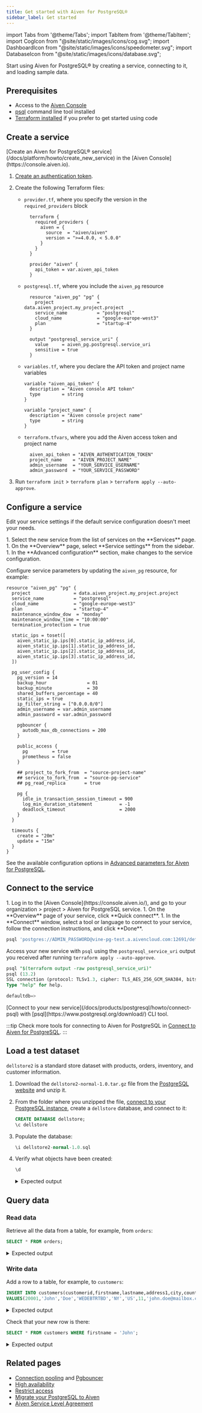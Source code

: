 ```yaml
---
title: Get started with Aiven for PostgreSQL®
sidebar_label: Get started
---
```


import Tabs from '@theme/Tabs';
import TabItem from '@theme/TabItem';
import CogIcon from "@site/static/images/icons/cog.svg";
import DashboardIcon from "@site/static/images/icons/speedometer.svg";
import DatabaseIcon from "@site/static/images/icons/database.svg";

Start using Aiven for PostgreSQL® by creating a service, connecting to it, and loading sample data.

## Prerequisites

- Access to the [Aiven Console](https://console.aiven.io)
- [psql](https://www.postgresql.org/download/) command line tool installed
- [Terraform installed](https://developer.hashicorp.com/terraform/install) if you prefer
  to get started using code

## Create a service

<Tabs groupId="group1">
<TabItem value="1" label="Console" default>
[Create an Aiven for PostgreSQL® service](/docs/platform/howto/create_new_service)  in the
[Aiven Console](https://console.aiven.io).
</TabItem>
<TabItem value="2" label="Terraform">

1. [Create an authentication token](/docs/platform/howto/create_authentication_token).
1. Create the following Terraform files:

   - ``provider.tf``, where you specify the version in the ``required_providers`` block

      ```hcl
        terraform {
          required_providers {
            aiven = {
              source  = "aiven/aiven"
              version = ">=4.0.0, < 5.0.0"
            }
          }
        }

        provider "aiven" {
          api_token = var.aiven_api_token
        }
      ```

   - ``postgresql.tf``, where you include the ``aiven_pg`` resource

      ```hcl
        resource "aiven_pg" "pg" {
          project                = data.aiven_project.my_project.project
          service_name           = "postgresql"
          cloud_name             = "google-europe-west3"
          plan                   = "startup-4"
        }

        output "postgresql_service_uri" {
          value     = aiven_pg.postgresql.service_uri
          sensitive = true
        }
      ```

   - ``variables.tf``, where you declare the API token and project name variables

      ```hcl
      variable "aiven_api_token" {
        description = "Aiven console API token"
        type        = string
      }

      variable "project_name" {
        description = "Aiven console project name"
        type        = string
      }
      ```

   - ``terraform.tfvars``, where you add the Aiven access token and project name

      ```hcl
        aiven_api_token = "AIVEN_AUTHENTICATION_TOKEN"
        project_name    = "AIVEN_PROJECT_NAME"
        admin_username  = "YOUR_SERVICE_USERNAME"
        admin_password  = "YOUR_SERVICE_PASSWORD"
      ```

1. Run ``terraform init`` > ``terraform plan`` > ``terraform apply --auto-approve``.

</TabItem>
</Tabs>

## Configure a service

Edit your service settings if the default service configuration doesn't meet your needs.

<Tabs groupId="group1">
<TabItem value="1" label="Console" default>
1. Select the new service from the list of services on
   the <DatabaseIcon className="icon"/> **Services** page.
1. On the <DashboardIcon className="icon"/> **Overview** page, select <CogIcon className="icon"/>
   **Service settings** from the sidebar.
1. In the **Advanced configuration** section, make changes to the service
configuration.
</TabItem>
<TabItem value="2" label="Terraform">

Configure service parameters by updating the ``aiven_pg`` resource, for example:

```hcl
resource "aiven_pg" "pg" {
  project                = data.aiven_project.my_project.project
  service_name           = "postgresql"
  cloud_name             = "google-europe-west3"
  plan                   = "startup-4"
  maintenance_window_dow  = "monday"
  maintenance_window_time = "10:00:00"
  termination_protection = true

  static_ips = toset([
    aiven_static_ip.ips[0].static_ip_address_id,
    aiven_static_ip.ips[1].static_ip_address_id,
    aiven_static_ip.ips[2].static_ip_address_id,
    aiven_static_ip.ips[3].static_ip_address_id,
  ])

  pg_user_config {
    pg_version = 14
    backup_hour               = 01
    backup_minute             = 30
    shared_buffers_percentage = 40
    static_ips = true
    ip_filter_string = ["0.0.0.0/0"]
    admin_username = var.admin_username
    admin_password = var.admin_password

    pgbouncer {
      autodb_max_db_connections = 200
    }

    public_access {
      pg         = true
      prometheus = false
    }

    ## project_to_fork_from  = "source-project-name"
    ## service_to_fork_from  = "source-pg-service"
    ## pg_read_replica       = true

    pg {
      idle_in_transaction_session_timeout = 900
      log_min_duration_statement          = -1
      deadlock_timeout                    = 2000
    }
  }

  timeouts {
    create = "20m"
    update = "15m"
  }
}
```

</TabItem>
</Tabs>

See the available configuration options in
[Advanced parameters for Aiven for PostgreSQL](/docs/products/postgresql/reference/advanced-params).

## Connect to the service

<Tabs groupId="group1">
<TabItem value="1" label="Console" default>
1. Log in to the [Aiven Console](https://console.aiven.io/), and go to your
   organization > project > Aiven for PostgreSQL service.
1. On the <DashboardIcon className="icon"/> **Overview** page of your service, click
   **Quick connect**.
1. In the **Connect** window, select a tool or language to connect to your service, follow
   the connection instructions, and click **Done**.

   ```sql
   psql 'postgres://ADMIN_PASSWORD@vine-pg-test.a.aivencloud.com:12691/defaultdb?sslmode=require'
   ```

</TabItem>
<TabItem value="2" label="Terraform">

Access your new service with ``psql`` using the ``postgresql_service_uri`` output you
received after running ``terraform apply --auto-approve``.

```sql
psql "$(terraform output -raw postgresql_service_uri)"
psql (13.2)
SSL connection (protocol: TLSv1.3, cipher: TLS_AES_256_GCM_SHA384, bits: 256, compression: off)
Type "help" for help.

defaultdb=>
```

</TabItem>
<TabItem value="3" label="psql">
[Connect to your new service](/docs/products/postgresql/howto/connect-psql) with
[psql](https://www.postgresql.org/download/) CLI tool.
</TabItem>
</Tabs>

:::tip
Check more tools for connecting to Aiven for PostgreSQL in
[Connect to Aiven for PostgreSQL](/docs/products/postgresql/howto/list-code-samples).
:::

## Load a test dataset

`dellstore2` is a standard store dataset with products, orders, inventory, and customer
information.

1.  Download the `dellstore2-normal-1.0.tar.gz` file from the
    [PostgreSQL
    website](https://www.postgresql.org/ftp/projects/pgFoundry/dbsamples/dellstore2/dellstore2-normal-1.0/)
    and unzip it.

1. From the folder where you unzipped the file,
   [connect to your PostgreSQL instance](/docs/products/postgresql/howto/connect-psql),
   create a `dellstore` database, and connect to it:

    ```sql
    CREATE DATABASE dellstore;
    \c dellstore
    ```

1.  Populate the database:

    ```sql
    \i dellstore2-normal-1.0.sql
    ```

1.  Verify what objects have been created:

    ```sql
    \d
    ```
    <!-- vale off -->
    <details>
    <summary>Expected output</summary>
    <div>
        ```sql
         List of relations
         Schema |           Name           |   Type   |  Owner
        --------+--------------------------+----------+----------
         public | categories               | table    | avnadmin
         public | categories_category_seq  | sequence | avnadmin
         public | cust_hist                | table    | avnadmin
         public | customers                | table    | avnadmin
         public | customers_customerid_seq | sequence | avnadmin
         public | inventory                | table    | avnadmin
         public | orderlines               | table    | avnadmin
         public | orders                   | table    | avnadmin
         public | orders_orderid_seq       | sequence | avnadmin
         public | products                 | table    | avnadmin
         public | products_prod_id_seq     | sequence | avnadmin
         public | reorder                  | table    | avnadmin
         (12 rows)
        ```
    </div>
    </details>
    <!-- vale on -->

## Query data

### Read data

Retrieve all the data from a table, for example, from `orders`:

```sql
SELECT * FROM orders;
```

<!-- vale off -->
<details>
<summary>Expected output</summary>
<div>
    ```sql
     orderid | orderdate  | customerid | netamount |  tax  | totalamount
    ---------+------------+------------+-----------+-------+-------------
           1 | 2004-01-27 |       7888 |    313.24 | 25.84 |      339.08
           2 | 2004-01-01 |       4858 |     54.90 |  4.53 |       59.43
           3 | 2004-01-17 |      15399 |    160.10 | 13.21 |      173.31
           4 | 2004-01-28 |      17019 |    106.67 |  8.80 |      115.47
           5 | 2004-01-09 |      14771 |    256.00 | 21.12 |      277.12
           6 | 2004-01-11 |      13734 |    382.59 | 31.56 |      414.15
           7 | 2004-01-05 |      17622 |    256.44 | 21.16 |      277.60
           8 | 2004-01-18 |       8331 |     67.85 |  5.60 |       73.45
           9 | 2004-01-06 |      14902 |     29.82 |  2.46 |       32.28
          10 | 2004-01-18 |      15112 |     20.78 |  1.71 |       22.49
          ...
          (20000 rows)
    ```
</div>
</details>
<!-- vale on -->

### Write data

Add a row to a table, for example, to `customers`:

```sql
INSERT INTO customers(customerid,firstname,lastname,address1,city,country,region,email,creditcardtype,creditcard,creditcardexpiration,username,password,age,gender)
VALUES(20001,'John','Doe','WEDEBTRTBD','NY','US',11,'john.doe@mailbox.com',3,1879279217775922,2025/11,'user20001','password',44,'M');
```

<!-- vale off -->
<details>
<summary>Expected output</summary>
<div>
    ```sql
    INSERT 0 1
    ```
</div>
</details>
<!-- vale on -->

Check that your new row is there:

```sql
SELECT * FROM customers WHERE firstname = 'John';
```

<!-- vale off -->
<details>
<summary>Expected output</summary>
<div>
    ```sql
     customerid | firstname | lastname |  address1  | address2 | city | state | zip | country | region |        email         | phone | creditcardtype |    creditcard    | creditcardexpiration | username  |  password  | age | income | gender
    ------------+-----------+----------+------------+----------+------+-------+-----+---------+--------+----------------------+-------+----------------+------------------+----------------------+-----------+------------+-----+--------+--------
          20001 | John      | Doe      | WEDEBTRTBD |          | NY   |       |     | US      |     11 | john.doe@mailbox.com |       |              3 | 1879279217775922 | 184                  | user20001 | password   |  44 |        | M
    (1 row)
    ```
</div>
</details>
<!-- vale on -->

## Related pages

- [Connection pooling](/docs/products/postgresql/concepts/pg-connection-pooling) and
  [Pgbouncer](/docs/products/postgresql/howto/pgbouncer-stats)
- [High availability](/docs/products/postgresql/concepts/high-availability)
- [Restrict access](/docs/products/postgresql/howto/readonly-user)
- [Migrate your PostgreSQL to Aiven](concepts/aiven-db-migrate)
- [Aiven Service Level Agreement](https://aiven.io/sla)
